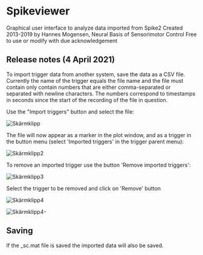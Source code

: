# Spikeviewer

Graphical user interface to analyze data imported from Spike2
Created 2013-2019 by Hannes Mogensen, Neural Basis of Sensorimotor Control
Free to use or modify with due acknowledgement

## Release notes (4 April 2021)

To import trigger data from another system, save the data as a CSV file. Currently the name of the trigger equals the file name and the file must contain only contain numbers that are either comma-separated or separated with newline characters. The numbers correspond to timestamps in seconds since the start of the recording of the file in question.

Use the "Import triggers" button and select the file:

![Skärmklipp](https://user-images.githubusercontent.com/4321754/113716091-83a3dd00-96ea-11eb-9aa5-1e4650cb9543.PNG)

The file will now appear as a marker in the plot window, and as a trigger in the button menu (select 'Imported triggers' in the trigger parent menu):

![Skärmklipp2](https://user-images.githubusercontent.com/4321754/113716306-bd74e380-96ea-11eb-8afc-be0878fb144e.PNG)

To remove an imported trigger use the button 'Remove imported triggers':

![Skärmklipp3](https://user-images.githubusercontent.com/4321754/113716369-d087b380-96ea-11eb-83e3-07dee88f343b.PNG)

Select the trigger to be removed and click on 'Remove' button

![Skärmklipp4](https://user-images.githubusercontent.com/4321754/113719117-95d34a80-96ed-11eb-8222-9085f638ef73.PNG)

![Skärmklipp4-](https://user-images.githubusercontent.com/4321754/113719104-9370f080-96ed-11eb-9e86-1e27b353e83d.PNG)

## Saving

If the \_sc.mat file is saved the imported data will also be saved.
